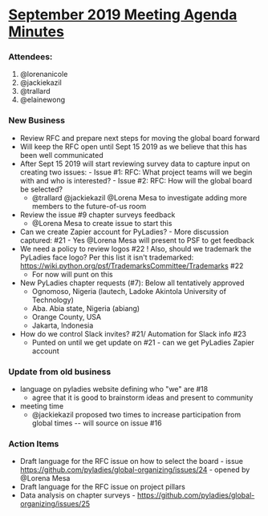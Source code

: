 # [September 2019 Meeting Agenda Minutes](https://github.com/pyladies/global-organizing/issues/14)

### Attendees:
1. @lorenanicole
2. @jackiekazil 
3. @trallard 
4. @elainewong

### New Business
- Review RFC and prepare next steps for moving the global board forward
 -  Will keep the RFC open until Sept 15 2019 as we believe that this has been well communicated
  - After Sept 15 2019 will start reviewing survey data to capture input on creating two issues:
        - Issue #1: RFC: What project teams will we begin with and who is interested?
        - Issue #2: RFC: How will the global board be selected?
    - @trallard @jackiekazil @Lorena Mesa to investigate adding more members to the future-of-us room
- Review the issue #9 chapter surveys feedback
    - @Lorena Mesa to create issue to start this
- Can we create Zapier account for PyLadies? 
       - More discussion captured: #21
       - Yes @Lorena Mesa will present to PSF to get feedback
- We need a policy to review logos #22 ! Also, should we trademark the PyLadies face logo? Per this list it isn't trademarked: https://wiki.python.org/psf/TrademarksCommittee/Trademarks #22
   - For now will punt on this
- New PyLadies chapter requests (#7): Below all tentatively approved
  -  Ognomoso, Nigeria (lautech, Ladoke Akintola University of Technology)
   - Aba. Abia state, Nigeria (abiang)
   - Orange County, USA
   - Jakarta, Indonesia
- How do we control Slack invites? #21/ Automation for Slack info #23
  - Punted on until we get update on #21 - can we get PyLadies Zapier account
  
### Update from old business
- language on pyladies website defining who "we" are #18
   - agree that it is good to brainstorm ideas and present to community
- meeting time
   - @jackiekazil proposed two times to increase participation from global times -- will source on issue #16
   
### Action Items
- Draft language for the RFC issue on how to select the board - issue https://github.com/pyladies/global-organizing/issues/24 - opened by @Lorena Mesa
- Draft language for the RFC issue on project pillars
- Data analysis on chapter surveys - https://github.com/pyladies/global-organizing/issues/25
